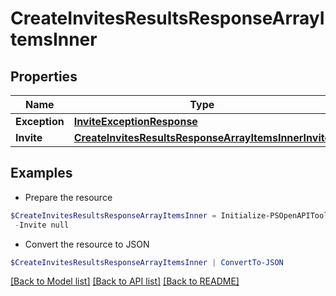 # CreateInvitesResultsResponseArrayItemsInner
## Properties

Name | Type | Description | Notes
------------ | ------------- | ------------- | -------------
**Exception** | [**InviteExceptionResponse**](InviteExceptionResponse.md) |  | [optional] 
**Invite** | [**CreateInvitesResultsResponseArrayItemsInnerInvite**](CreateInvitesResultsResponseArrayItemsInnerInvite.md) |  | [optional] 

## Examples

- Prepare the resource
```powershell
$CreateInvitesResultsResponseArrayItemsInner = Initialize-PSOpenAPIToolsCreateInvitesResultsResponseArrayItemsInner  -Exception null `
 -Invite null
```

- Convert the resource to JSON
```powershell
$CreateInvitesResultsResponseArrayItemsInner | ConvertTo-JSON
```

[[Back to Model list]](../README.md#documentation-for-models) [[Back to API list]](../README.md#documentation-for-api-endpoints) [[Back to README]](../README.md)

